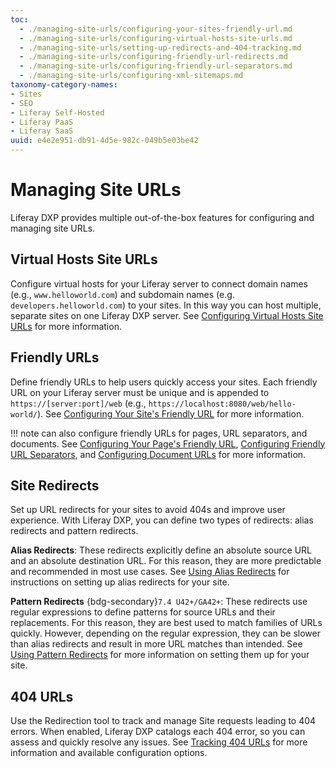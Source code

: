 ```yaml
---
toc:
  - ./managing-site-urls/configuring-your-sites-friendly-url.md
  - ./managing-site-urls/configuring-virtual-hosts-site-urls.md
  - ./managing-site-urls/setting-up-redirects-and-404-tracking.md
  - ./managing-site-urls/configuring-friendly-url-redirects.md
  - ./managing-site-urls/configuring-friendly-url-separators.md
  - ./managing-site-urls/configuring-xml-sitemaps.md
taxonomy-category-names:
- Sites
- SEO
- Liferay Self-Hosted
- Liferay PaaS
- Liferay SaaS
uuid: e4e2e951-db91-4d5e-982c-049b5e03be42
---
```


# Managing Site URLs

Liferay DXP provides multiple out-of-the-box features for configuring and managing site URLs.

## Virtual Hosts Site URLs

Configure virtual hosts for your Liferay server to connect domain names (e.g., `www.helloworld.com`) and subdomain names (e.g. `developers.helloworld.com`) to your sites. In this way you can host multiple, separate sites on one Liferay DXP server. See [Configuring Virtual Hosts Site URLs](./managing-site-urls/configuring-virtual-hosts-site-urls.md) for more information.

## Friendly URLs

Define friendly URLs to help users quickly access your sites. Each friendly URL on your Liferay server must be unique and is appended to `https://[server:port]/web` (e.g., `https://localhost:8080/web/hello-world/`). See [Configuring Your Site's Friendly URL](./managing-site-urls/configuring-your-sites-friendly-url.md) for more information.

!!! note
     can also configure friendly URLs for pages, URL separators, and documents. See [Configuring Your Page's Friendly URL](../creating-pages/page-settings/configuring-your-pages-friendly-url.md), [Configuring Friendly URL Separators](./managing-site-urls/configuring-friendly-url-separators.md), and [Configuring Document URLs](../../content-authoring-and-management/documents-and-media/uploading-and-managing/configuring-document-urls.md) for more information.

## Site Redirects

Set up URL redirects for your sites to avoid 404s and improve user experience. With Liferay DXP, you can define two types of redirects: alias redirects and pattern redirects.

**Alias Redirects**: These redirects explicitly define an absolute source URL and an absolute destination URL. For this reason, they are more predictable and recommended in most use cases. See [Using Alias Redirects](./managing-site-urls/setting-up-redirects-and-404-tracking/using-alias-redirects.md) for instructions on setting up alias redirects for your site.

**Pattern Redirects** {bdg-secondary}`7.4 U42+/GA42+`: These redirects use regular expressions to define patterns for source URLs and their replacements. For this reason, they are best used to match families of URLs quickly. However, depending on the regular expression, they can be slower than alias redirects and result in more URL matches than intended. See [Using Pattern Redirects](./managing-site-urls/setting-up-redirects-and-404-tracking/using-pattern-redirects.md) for more information on setting them up for your site.

## 404 URLs

Use the Redirection tool to track and manage Site requests leading to 404 errors. When enabled, Liferay DXP catalogs each 404 error, so you can assess and quickly resolve any issues. See [Tracking 404 URLs](./managing-site-urls/setting-up-redirects-and-404-tracking/tracking-404-urls.md) for more information and available configuration options.

